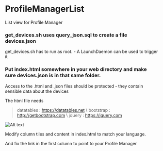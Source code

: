 # ProfileManagerList
List view for Profile Manager

### get_devices.sh uses query_json.sql to create a file devices.json

get_devices.sh has to run as root. - A LaunchDaemon can be used to trigger it

### Put index.html somewhere in your web directory and make sure devices.json is in that same folder.

Access to the .html and .json files should be protected - they contain sensible data about the devices

The html file needs 

>datatables : https://datatables.net \\
>bootstrap : http://getbootstrap.com \\
>jquery : https://jquery.com

![Alt text](/../master/img/Screenshot.jpg?raw=true "List View")

Modify column tiles and content in index.html to match your language.

And fix the link in the first column to point to your Profile Manager
